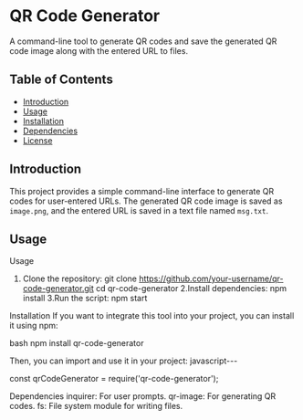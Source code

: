 # QR Code Generator

A command-line tool to generate QR codes and save the generated QR code image along with the entered URL to files.

## Table of Contents

- [Introduction](#introduction)
- [Usage](#usage)
- [Installation](#installation)
- [Dependencies](#dependencies)
- [License](#license)

## Introduction

This project provides a simple command-line interface to generate QR codes for user-entered URLs. The generated QR code image is saved as `image.png`, and the entered URL is saved in a text file named `msg.txt`.

## Usage
Usage
1. Clone the repository:
  git clone https://github.com/your-username/qr-code-generator.git
  cd qr-code-generator
2.Install dependencies:
  npm install
3.Run the script:
  npm start

Installation
If you want to integrate this tool into your project, you can install it using npm:

bash
npm install qr-code-generator

Then, you can import and use it in your project:
javascript--- 

const qrCodeGenerator = require('qr-code-generator');


Dependencies
inquirer: For user prompts.
qr-image: For generating QR codes.
fs: File system module for writing files.
